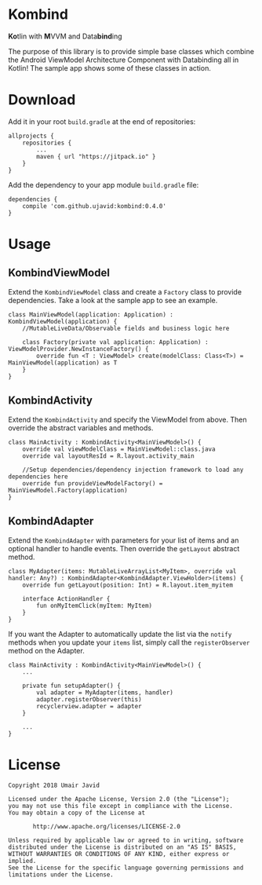 # Kombind
**Ko**tlin with **M**VVM and Data**bind**ing

The purpose of this library is to provide simple base classes which combine the Android ViewModel Architecture Component with Databinding all in Kotlin! The sample app shows some of these classes in action.

# Download
Add it in your root `build.gradle` at the end of repositories:

```
allprojects {
	repositories {
		...
		maven { url "https://jitpack.io" }
	}
}
```
Add the dependency to your app module `build.gradle` file:

```
dependencies {
	compile 'com.github.ujavid:kombind:0.4.0'
}
```

# Usage
## KombindViewModel
Extend the `KombindViewModel` class and create a `Factory` class to provide dependencies. Take a look at the sample app to see an example.
```
class MainViewModel(application: Application) : KombindViewModel(application) {
    //MutableLiveData/Observable fields and business logic here

    class Factory(private val application: Application) : ViewModelProvider.NewInstanceFactory() {
        override fun <T : ViewModel> create(modelClass: Class<T>) = MainViewModel(application) as T
    }
}
```

## KombindActivity
Extend the `KombindActivity` and specify the ViewModel from above. Then override the abstract variables and methods.
```
class MainActivity : KombindActivity<MainViewModel>() {
    override val viewModelClass = MainViewModel::class.java
    override val layoutResId = R.layout.activity_main

    //Setup dependencies/dependency injection framework to load any dependencies here
    override fun provideViewModelFactory() = MainViewModel.Factory(application)
}
```

## KombindAdapter
Extend the `KombindAdapter` with parameters for your list of items and an optional handler to handle events. Then override the `getLayout` abstract method.
```
class MyAdapter(items: MutableLiveArrayList<MyItem>, override val handler: Any?) : KombindAdapter<KombindAdapter.ViewHolder>(items) {
    override fun getLayout(position: Int) = R.layout.item_myitem

    interface ActionHandler {
        fun onMyItemClick(myItem: MyItem)
    }
}
```
If you want the Adapter to automatically update the list via the `notify` methods when you update your `items` list, simply call the `registerObserver` method on the Adapter.
```
class MainActivity : KombindActivity<MainViewModel>() {
    ...

    private fun setupAdapter() {
        val adapter = MyAdapter(items, handler)
        adapter.registerObserver(this)
        recyclerview.adapter = adapter    
    }

    ...
}
```

# License
```
Copyright 2018 Umair Javid

Licensed under the Apache License, Version 2.0 (the "License");
you may not use this file except in compliance with the License.
You may obtain a copy of the License at

       http://www.apache.org/licenses/LICENSE-2.0

Unless required by applicable law or agreed to in writing, software
distributed under the License is distributed on an "AS IS" BASIS,
WITHOUT WARRANTIES OR CONDITIONS OF ANY KIND, either express or implied.
See the License for the specific language governing permissions and
limitations under the License.
```
